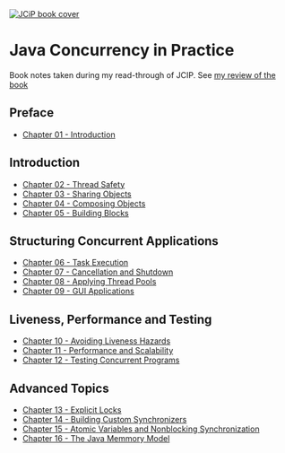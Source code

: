 <a href="https://www.amazon.com/Java-Concurrency-Practice-Brian-Goetz/dp/0321349601/ref=as_li_ss_il?ie=UTF8&linkCode=li2&tag=briangoetz-20&linkId=b951303a6cb9b22d67e0d6870ffe6b05&language=en_US" target="_blank" class="thumbnail">
 <img src="https://jcip.net/images/jcip-cover.jpg" alt="JCiP book cover">
</a>

# Java Concurrency in Practice
Book notes taken during my read-through of JCIP. See [my review of the book](https://pmihaylov.com/my-thoughts-on-jcip/)

## Preface
 * [Chapter 01 - Introduction](./chapter-01/)

## Introduction
 * [Chapter 02 - Thread Safety](./chapter-02)
 * [Chapter 03 - Sharing Objects](./chapter-03)
 * [Chapter 04 - Composing Objects](./chapter-04)
 * [Chapter 05 - Building Blocks](./chapter-05)

## Structuring Concurrent Applications
 * [Chapter 06 - Task Execution](./chapter-06)
 * [Chapter 07 - Cancellation and Shutdown](./chapter-07)
 * [Chapter 08 - Applying Thread Pools](./chapter-08)
 * [Chapter 09 - GUI Applications](./chapter-09)

## Liveness, Performance and Testing
 * [Chapter 10 - Avoiding Liveness Hazards](./chapter-10)
 * [Chapter 11 - Performance and Scalability](./chapter-11)
 * [Chapter 12 - Testing Concurrent Programs](./chapter-12)

## Advanced Topics
 * [Chapter 13 - Explicit Locks](./chapter-13)
 * [Chapter 14 - Building Custom Synchronizers](./chapter-14)
 * [Chapter 15 - Atomic Variables and Nonblocking Synchronization](./chapter-15)
 * [Chapter 16 - The Java Memmory Model](./chapter-16)

